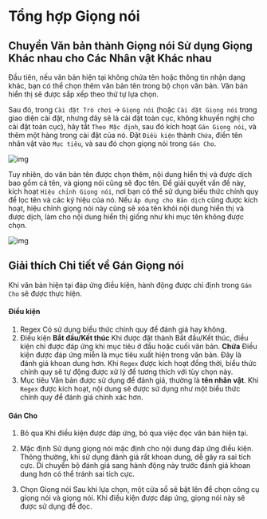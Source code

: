 # Tổng hợp Giọng nói

## Chuyển Văn bản thành Giọng nói Sử dụng Giọng Khác nhau cho Các Nhân vật Khác nhau

Đầu tiên, nếu văn bản hiện tại không chứa tên hoặc thông tin nhận dạng khác, bạn có thể chọn thêm văn bản tên trong bộ chọn văn bản. Văn bản hiển thị sẽ được sắp xếp theo thứ tự lựa chọn.

Sau đó, trong `Cài đặt Trò chơi` -> `Giọng nói` (hoặc `Cài đặt Giọng nói` trong giao diện cài đặt, nhưng đây sẽ là cài đặt toàn cục, không khuyến nghị cho cài đặt toàn cục), hãy tắt `Theo Mặc định`, sau đó kích hoạt `Gán Giọng nói`, và thêm một hàng trong cài đặt của nó. Đặt `Điều kiện` thành `Chứa`, điền tên nhân vật vào `Mục tiêu`, và sau đó chọn giọng nói trong `Gán Cho`.

![img](https://image.lunatranslator.org/zh/tts/1.png) 

Tuy nhiên, do văn bản tên được chọn thêm, nội dung hiển thị và được dịch bao gồm cả tên, và giọng nói cũng sẽ đọc tên. Để giải quyết vấn đề này, kích hoạt `Hiệu chỉnh Giọng nói`, nơi bạn có thể sử dụng biểu thức chính quy để lọc tên và các ký hiệu của nó.
Nếu `Áp dụng cho Bản dịch` cũng được kích hoạt, hiệu chỉnh giọng nói này cũng sẽ xóa tên khỏi nội dung hiển thị và được dịch, làm cho nội dung hiển thị giống như khi mục tên không được chọn.

![img](https://image.lunatranslator.org/zh/tts/3.png)   

## Giải thích Chi tiết về Gán Giọng nói

Khi văn bản hiện tại đáp ứng điều kiện, hành động được chỉ định trong `Gán Cho` sẽ được thực hiện.

#### Điều kiện

1. Regex
    Có sử dụng biểu thức chính quy để đánh giá hay không.
1. Điều kiện
    **Bắt đầu/Kết thúc** Khi được đặt thành Bắt đầu/Kết thúc, điều kiện chỉ được đáp ứng khi mục tiêu ở đầu hoặc cuối văn bản.
    **Chứa** Điều kiện được đáp ứng miễn là mục tiêu xuất hiện trong văn bản. Đây là đánh giá khoan dung hơn.
    Khi `Regex` được kích hoạt đồng thời, biểu thức chính quy sẽ tự động được xử lý để tương thích với tùy chọn này.
1. Mục tiêu
    Văn bản được sử dụng để đánh giá, thường là **tên nhân vật**.
    Khi `Regex` được kích hoạt, nội dung sẽ được sử dụng như một biểu thức chính quy để đánh giá chính xác hơn.

#### Gán Cho

1. Bỏ qua
    Khi điều kiện được đáp ứng, bỏ qua việc đọc văn bản hiện tại.

1. Mặc định
    Sử dụng giọng nói mặc định cho nội dung đáp ứng điều kiện. Thông thường, khi sử dụng đánh giá rất khoan dung, dễ gây ra sai tích cực. Di chuyển bộ đánh giá sang hành động này trước đánh giá khoan dung hơn có thể tránh sai tích cực.
1. Chọn Giọng nói
    Sau khi lựa chọn, một cửa sổ sẽ bật lên để chọn công cụ giọng nói và giọng nói. Khi điều kiện được đáp ứng, giọng nói này sẽ được sử dụng để đọc.

